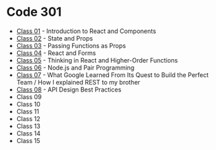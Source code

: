 # Code 301

- [Class 01](./code-301/class-01.md) - Introduction to React and Components
- [Class 02](./code-301/class-02.md) - State and Props
- [Class 03](./code-301/class-03.md) - Passing Functions as Props
- [Class 04](./code-301/class-04.md) - React and Forms
- [Class 05](./code-301/class-05.md) - Thinking in React and Higher-Order Functions
- [Class 06](./code-301/class-06.md) - Node.js and Pair Programming
- [Class 07](./code-301/class-07.md) - What Google Learned From Its Quest to Build the Perfect Team / How I explained REST to my brother
- [Class 08](./code-301/class-08.md) - API Design Best Practices
- Class 09
- Class 10
- Class 11
- Class 12
- Class 13
- Class 14
- Class 15